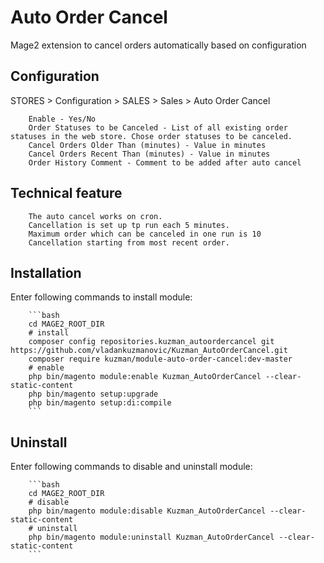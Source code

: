 # Auto Order Cancel
Mage2 extension to cancel orders automatically based on configuration

Configuration
------------------------
 
 STORES > Configuration > SALES > Sales > Auto Order Cancel 
 
        Enable - Yes/No
        Order Statuses to be Canceled - List of all existing order statuses in the web store. Chose order statuses to be canceled.
        Cancel Orders Older Than (minutes) - Value in minutes
        Cancel Orders Recent Than (minutes) - Value in minutes
        Order History Comment - Comment to be added after auto cancel

Technical feature
------------------------

        The auto cancel works on cron. 
        Cancellation is set up tp run each 5 minutes.
        Maximum order which can be canceled in one run is 10
        Cancellation starting from most recent order.


Installation
------------------------

Enter following commands to install module:

        ```bash
        cd MAGE2_ROOT_DIR
        # install
        composer config repositories.kuzman_autoordercancel git https://github.com/vladankuzmanovic/Kuzman_AutoOrderCancel.git
        composer require kuzman/module-auto-order-cancel:dev-master
        # enable
        php bin/magento module:enable Kuzman_AutoOrderCancel --clear-static-content
        php bin/magento setup:upgrade
        php bin/magento setup:di:compile
        ```

Uninstall
------------------------

Enter following commands to disable and uninstall module:

        ```bash
        cd MAGE2_ROOT_DIR
        # disable
        php bin/magento module:disable Kuzman_AutoOrderCancel --clear-static-content    
        # uninstall
        php bin/magento module:uninstall Kuzman_AutoOrderCancel --clear-static-content
        ```

